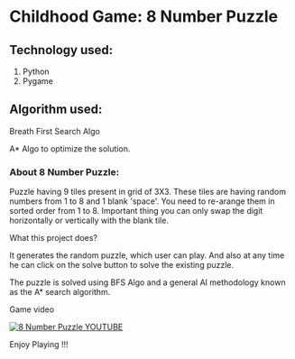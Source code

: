 # Childhood Game: 8 Number Puzzle

## Technology used:
1. Python
2. Pygame

## Algorithm used:

Breath First Search Algo

A* Algo to optimize the solution.

### About 8 Number Puzzle:
Puzzle having 9 tiles present in grid of 3X3.
These tiles are having random numbers from 1 to 8 and 1 blank 'space'.
You need to re-arange them in sorted order from 1 to 8.
Important thing you can only swap the digit horizontally or vertically with the blank tile.

What this project does?

It generates the random puzzle, which user can play.
And also at any time he can click on the solve button to solve the existing puzzle.

The puzzle is solved using BFS Algo and a general AI methodology known as the A* search algorithm.

Game video 

[![8 Number Puzzle YOUTUBE](https://img.youtube.com/vi/pkgZwQVF3fw/0.jpg)](https://www.youtube.com/watch?v=pkgZwQVF3fw)

Enjoy Playing !!!
